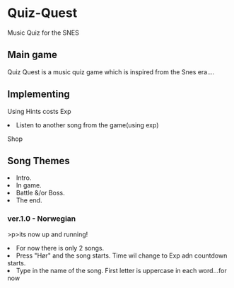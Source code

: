 <h1> Quiz-Quest </h1>
<p>Music Quiz for the SNES</p>

<h2> Main game </h2>
<p>Quiz Quest is a music quiz game which is inspired from the Snes era....</p>

<h2> Implementing </h2>
<p>Using Hints costs Exp</p>
<li>Listen to another song from the game(using exp)</li>
<p>Shop</p>

<h2>Song Themes</h2>
  <li>Intro.</li>
  <li>In game.</li>
  <li>Battle &/or Boss.</li>
  <li>The end.</li>


<h3>ver.1.0 - Norwegian</h3>
>p>its now up and running!</p>
<li>For now there is only 2 songs.</li>
<li>Press "Hør" and the song starts. Time wil change to Exp adn countdown starts.</li>
<li>Type in the name of the song. First letter is uppercase in each word...for now</li>
